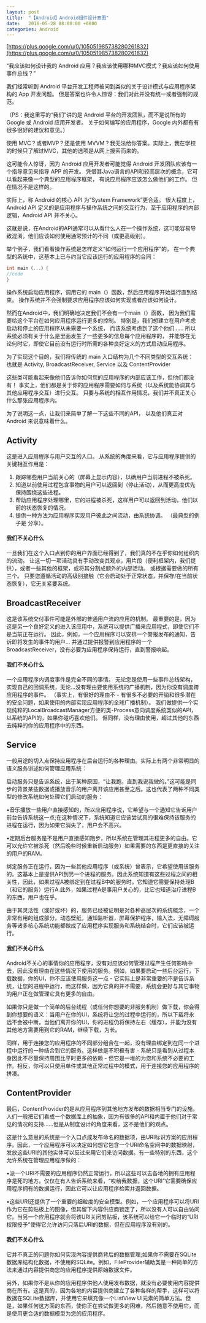 ```yaml
---
layout: post
title:  "【Android】Android组件设计意图"
date:   2016-05-28 08:00:00 +0800
categories: Android
---
```

[https://plus.google.com/u/0/105051985738280261832](https://plus.google.com/u/0/105051985738280261832)

“我应该如何设计我的 Andr​​oid 应用？我应该使用哪种MVC模式？我应该如何使用事件总线？”

我们经常听到 Andr​​oid 平台开发工程师被问到类似的关于设计模式与应用程序架构的 App 开发问题。
但是答案也许令人惊讶：我们对此并没有统一或者强制的规范。

（PS：我这里写的“我们”讲的是 Android 平台的开发团队，而不是说所有的 Google 或 Android 应用开发者。
关于如何编写的应用程序，Google 内外都有有很多很好的建议和意见。）

使用 MVC？或者MVP？还是使用 MVVM？我无法给你答案。实际上，我在学校的时候只了解过MVC，其他的选项是从网上搜索而来的。

这可能令人惊讶，因为 Android 应用开发者可能觉得 Android 开发团队应该有一个指导意见来指导 APP 的开发。
凭借其Java语言的API和较高层次的概念，它可以看起来像一个典型的应用程序框架，
有说应用程序应该怎么做他们的工作。
但在情况不是这样的。

实际上，称 Android 的核心 API 为“System Framework”更合适。
很大程度上，Android API 定义的是应用程序与操作系统之间的交互行为，至于应用程序的内部逻辑，Android API 并不关心。

这就是说，在Android的API通常可以从看什么人在一个操作系统，这可能容易导致混淆，他们应该如何使用通常预计的不同（或更高级别）。

举个例子，我们看看操作系统是怎样定义“如何运行一个应用程序”的，
在一个典型的系统中，这基本上已与约当它应该运行的应用程序的合同：

```c
int main（...）{
//code
}
```

操作系统启动应用程序，调用它的 main（）函数，然后应用程序开始运行直到结束。
操作系统并不会强制要求应用程序应该如何实现或者应该如何设计。

然而在Android中，我们明确地决定我们不会有一个main（）函数，
因为我们需要给这个平台在如何应用程序运行更多的控制。
特别是，我们想建立在用户考虑启动和停止的应用程序从未需要一个系统，
而该系统考虑到了这个他们......
所以系统必须有关于什么是里面发生了一些更多的信息每个应用程序的，
并能够在无论何时它，即使它目前没有运行时所需的各种良好定义的方式启动应用程序。

为了实现这个目的，我们将传统的 main 入口结构为几个不同类型的交互系统：
也就是 Activity, BroadcastReceiver, Service 以及 ContentProvider

这些类可能看起来像他们告诉你如何您的应用程序的内部应该工作，但他们都没有！
事实上，他们都是关于你的应用程序需要如何与系统（以及系统能协调其与其他应用程序交互）进行交互。
只要与系统的相互作用情况，我们并不真正关心什么那张应用程序内。

为了说明这一点，让我们来简单了解一下这些不同的API，
以及他们真正对 Android 来说意味着什么。


## Activity

这是进入应用程序与用户交互的入口。
从系统的角度来看，它与应用程序提供的关键相互作用是：

1. 跟踪哪些用户当前关心的（屏幕上显示内容），以确用户当前进程不被杀死。
2. 知道以前使用过程包含事物的用户可以返回到（停止活动），从而更高度优先保持围绕这些进程。
3. 帮助应用程序处理哪里，它的进程被杀死，这样用户可以返回到活动，他们以前的状态恢复的情况。
4. 提供一种方法为应用程序实现用户彼此之间流动，由系统协调。 （最典型的例子是 分享）。

#### 我们不关心什么

一旦我们在这个入口点到你的用户界面已经得到了，我们真的不在乎你如何组织内的流动。
让这一切一项活动具有手动改变其观点，用片段（便利框架内，我们提供），或者一些其他的框架，或将其分割成额外的内部活动。
或根据需要做的所有三个。
只要您遵循活动的高级别接触（它会启动处于正常状态，并保存/在当前状态恢复），它无关紧要系统。

## BroadcastReceiver

这是该系统交付事件可能是外部的普通用户流的应用的机制。
最重要的是，因为这是另一个良好定义的进入该应用中，系统可以提供广播来应用程式，即使它们不是当前正在运行。
因此，例如，一个应用程序可以安排一个警报发布的通知，告诉即将发生的事件的用户...
并通过提供报警到应用程序的一个BroadcastReceiver，没有必要为应用程序保持运行，直到警报响起。

#### 我们不关心什么

一个应用程序内调度事件是完全不同的事情。
无论您是使用一些事件总线架构，实现自己的回调系统，无论...没有理由要使用系统的广播机制，因为你没有调度跨应用程序的事件。 
（事实上​​，有很好的理由不 - 有很多不必要的开销和很多潜在的安全问题，如果使用的内部实现应用程序的全球广播机制）。
我们做提供一个实现纯粹的LocalBroadcastManager方便的类-Process意向调度系统类似的API，以系统的API的，如果你碰巧喜欢他们。
但同样，没有理由使用，超过其他的东西去纯粹的你的应用程序中的东西。

## Service

一般用途的切入点保持应用程序在后台运行的各种理由。实际上有两个非常明显的语义服务讲述如何管理应用系统：

启动服务只是告诉系统，出于某种原因，“让我跑，直到我说我做的。”这可能是同步的背景某些数据或播放音乐的用户离开该应用甚至之后。这也代表了两种不同类型的修改系统如何处理它们启动的服务：

•音乐播放一些用户直接感知的，所以应用程序说，它希望与一个通知它告诉用户前台告诉系统这一点;在这种情况下，系统知道它应该尝试真的很难保持该服务的进程在运行，因为如果它消失了，用户会不高兴。

•定期后台服务是不是用户直接感知跑步，所以系统在管理其进程更多的自由。它可以允许它被杀死（然后晚些时候重新启动服务）如果需要的东西是更直接的关注​​的用户的RAM。

绑定服务正在运行，因为一些其他应用程序（或系统）曾表示，它希望使用该服务的。这基本上是提供API到另一个进程的服务。因此系统知道有这些过程之间的相关性，因此，如果过程A被绑定到在过程B中的服务时，它知道它需要保持处理B（和它的服务）运行A.此外，如果过程A是事用户关心的，比它也知道治疗进程B的东西，用户也在乎。

由于其灵活性（或好或坏）的，服务已经被证明是对各种高层次的系统概念，​​一个非常有用的组成部分。动态壁纸，通知监听器，屏幕保护程序，输入法，无障碍服务等诸多核心系统功能都做成了应用程序实现服务和系统结合时，它们应该被运行。

#### 我们不关心什么

Android不关心的事情你的应用程序，没有对应该如何管理过程产生任何影响中去，因此没有理由在这些情况下使用的服务。例如，如果要启动一些后台运行，下载数据，你的UI，你不应该使用服务这一点 - 它实际上是非常重要的不是告诉系统，让您的进程中运行，而这样做，因为它真的并不需要，系统会更好与其它事物的用户正在做管理它具有更多的自由。

如果你只是做一个简单的后台线程（或任何你想要的非服务机制）做下载，你会得到你想要的语义：当用户在你的UI，系统将让您的过程中运行的，所以下载将永远不会被中断。当他们离开你的UI，你的进程仍将保持左右（缓存），并能为没有其他地方需要用到它的RAM，继续下载，为长。

同样，用于连接您的应用程序的不同部分组合在一起，没有理由绑定到在同一个进程中运行的一种结合到它的服务。这样做是不积极有害 - 系统只是看到从过程本身因此不尽量保持周围比平时更多的依赖 - 但它是一堆的为您和系统不必要的工作。相反，你可以只使用单件或其他正常过程中的模式，用于连接您的应用程序的拼凑。

## ContentProvider

最后，ContentProvider的是从应用程序到其他地方发布的数据相当专门的设施。人们一般把它们看成一个数据库上的抽象，因为有很多的API和内置于他们对于常见的情况的支持......但是从制度设计的角度来看，这不是他们的观点。

这是什么意思的系统是一个入口点成发布命名的数据项，由URI标识方案的应用程序。因此，一个应用程序可以决定如何想它包含一个URI命名空间中的数据映射，发放这些URI的其他实体可以反过来用它们来访问数据。有一些特别的东西，这个允许系统在管理应用程序做的：

•派一个URI不需要的应用程序仍然正常运行，所以这些可以去各地的拥有应用程序是死的地方。仅仅在有人告诉系统来看，“哎给我数据，这个​​URI”它需要确保应用程序拥有的数据运行，因此它可以让应用程序检索并返回数据。

•这些URI还提供了一个重要的细粒度的安全模型。例如，一个应用程序可以将URI作为它在剪贴板上的图像，但其留下内容供应商锁定了，所以没有人可以自由访问它。当另一个应用程序就会将该URI关闭剪贴板，该系统可以给它一个临时的“URI权限授予”使得它允许访问只落后URI的数据，但在应用程序没有别的。

#### 我们不关心什么

它并不真正的问题你如何实现内容提供商背后的数据管理;如果你不需要在SQLite数据库结构化数据，不使用的SQLite。例如，FileProvider辅助类是一种简单的方法来通过内容提供商您的应用程序提供原始数据文件。

另外，如果你不是从你的应用程序供他人使用发布数据，就没有必要使用内容提供商在所有。这是真的，因为各地的内容提供商建立了各种各样的帮手，这样可以将数据在SQLite数据库，并使用它来填充像一个ListView UI元素的简单方法。但是，如果任何这方面的东西，使你正在尝试做更多的困难，然后随意不使用它，而是使用更合适的数据模型为您的应用程序。
